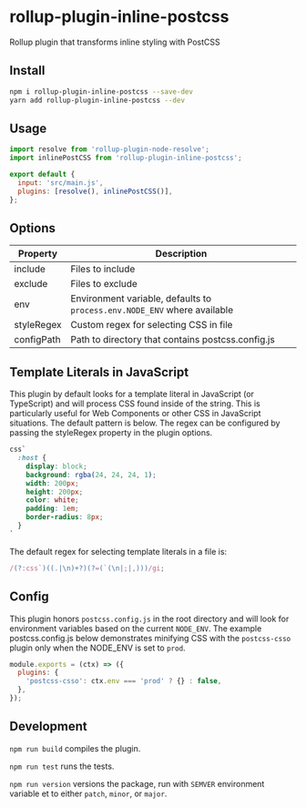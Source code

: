 # rollup-plugin-inline-postcss

Rollup plugin that transforms inline styling with PostCSS

## Install

```bash
npm i rollup-plugin-inline-postcss --save-dev
yarn add rollup-plugin-inline-postcss --dev
```

## Usage

```js
import resolve from 'rollup-plugin-node-resolve';
import inlinePostCSS from 'rollup-plugin-inline-postcss';

export default {
  input: 'src/main.js',
  plugins: [resolve(), inlinePostCSS()],
};
```

## Options

| Property   | Description                                                              |
| ---------- | ------------------------------------------------------------------------ |
| include    | Files to include                                                         |
| exclude    | Files to exclude                                                         |
| env        | Environment variable, defaults to `process.env.NODE_ENV` where available |
| styleRegex | Custom regex for selecting CSS in file                                   |
| configPath | Path to directory that contains postcss.config.js                        |

## Template Literals in JavaScript

This plugin by default looks for a template literal in JavaScript (or TypeScript) and will process CSS found inside of the string. This is particularly useful for Web Components or other CSS in JavaScript situations. The default pattern is below. The regex can be configured by passing the styleRegex property in the plugin options.

```css
css`
  :host {
    display: block;
    background: rgba(24, 24, 24, 1);
    width: 200px;
    height: 200px;
    color: white;
    padding: 1em;
    border-radius: 8px;
  }
`
```

The default regex for selecting template literals in a file is:

```js
/(?:css`)((.|\n)+?)(?=(`(\n|;|,)))/gi;
```

## Config

This plugin honors `postcss.config.js` in the root directory and will look for environment variables based on the current `NODE_ENV`. The example postcss.config.js below demonstrates minifying CSS with the `postcss-csso` plugin only when the NODE_ENV is set to `prod`.

```js
module.exports = (ctx) => ({
  plugins: {
    'postcss-csso': ctx.env === 'prod' ? {} : false,
  },
});
```

## Development

`npm run build` compiles the plugin.

`npm run test` runs the tests.

`npm run version` versions the package, run with `SEMVER` environment variable et to either `patch`, `minor`, or `major`.

